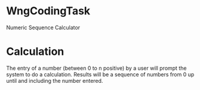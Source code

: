 # WngCodingTask
Numeric Sequence Calculator

# Calculation

The entry of a number (between 0 to n positive) by a user will prompt the system to do a calculation.
Results will be a sequence of numbers from 0 up until and including the number entered.